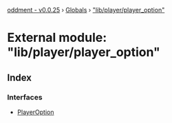 [oddment - v0.0.25](../README.md) › [Globals](../globals.md) › ["lib/player/player_option"](_lib_player_player_option_.md)

# External module: "lib/player/player_option"

## Index

### Interfaces

* [PlayerOption](../interfaces/_lib_player_player_option_.playeroption.md)
